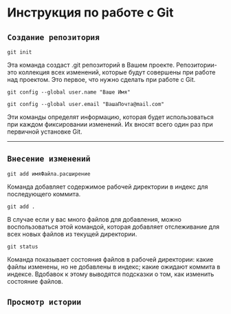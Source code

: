 
# Инструкция по работе с Git

## `Создание репозитория`

    git init 
Эта команда создаст .git репозиторий в Вашем проекте. Репозитории- это коллекция всех изменений, которые будут совершены при работе над проектом. Это первое, что нужно сделать при работе с Git.

    git config --global user.name "Ваше Имя"

    git config --global user.email "ВашаПочта@mail.com"

Эти команды определят информацию, которая будет использоваться при каждом фиксировании изменений. Их вносят всего один раз при первичной установке Git.
___

## `Внесение изменений`


    git add имяФайла.расширение
     
 Команда добавляет содержимое рабочей директории в индекс для последующего коммита.

    git add .
В случае если у вас много файлов для добавления, можно воспользоваться этой командой, которая добавляет отслеживание для всех новых файлов из текущей директории.    

    git status

Команда показывает состояния файлов в рабочей директории: какие файлы изменены, но не добавлены в индекс; какие ожидают коммита в индексе. Вдобавок к этому выводятся подсказки о том, как изменить состояние файлов.   



## `Просмотр истории`


